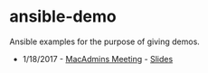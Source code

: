 # ansible-demo

Ansible examples for the purpose of giving demos.

* 1/18/2017 - [MacAdmins Meeting][macadmins-20170118] - [Slides][slides]

[macadmins-20170118]: https://apple.lib.utah.edu/?p=1913
[slides]: https://docs.google.com/presentation/d/1FJKLPEc5cnIKihzMmczo09lGz32ATBcC2l2_asCPbzo/edit?usp=sharing
